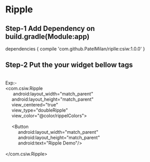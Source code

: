 # Ripple <br>
## Step-1   Add Dependency on build.gradle(Module:app)<br>
dependencies {
  compile 'com.github.PatelMilan/riplle:csiw:1.0.0'
}
## Step-2 Put the your widget bellow tags
<br>
Exp:-<br>
&lt;com.csiw.Ripple<br>
&nbsp;&nbsp;&nbsp;&nbsp;&nbsp;  android:layout_width="match_parent"<br>
&nbsp;&nbsp;&nbsp;&nbsp;&nbsp;android:layout_height="match_parent"<br>
&nbsp;&nbsp;&nbsp;&nbsp;&nbsp;view_centered="true"<br>
&nbsp;&nbsp;&nbsp;&nbsp;&nbsp;view_type="doubleRipple"<br>
&nbsp;&nbsp;&nbsp;&nbsp;&nbsp;view_color="@color/rippelColors"&gt;<br><br>
&nbsp;&nbsp;&nbsp;&nbsp;&nbsp;&lt;Button<br>
&nbsp;&nbsp;&nbsp;&nbsp;&nbsp;&nbsp;&nbsp;&nbsp;&nbsp;&nbsp;android:layout_width="match_parent"<br>
&nbsp;&nbsp;&nbsp;&nbsp;&nbsp;&nbsp;&nbsp;&nbsp;&nbsp;&nbsp;android:layout_height="match_parent"<br>
&nbsp;&nbsp;&nbsp;&nbsp;&nbsp;&nbsp;&nbsp;&nbsp;&nbsp;&nbsp;android:text="Ripple Demo"/&gt;<br><br>
&lt;/com.csiw.Ripple&gt;
